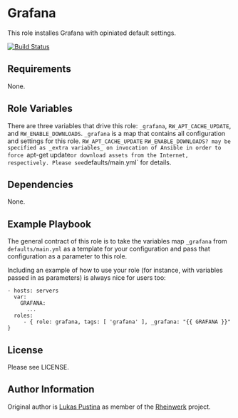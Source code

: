 Grafana
=========

This role installes Grafana with opiniated default settings.

[![Build Status](https://travis-ci.org/Rheinwerk/ansible-role-grafana.svg?branch=master)](https://travis-ci.org/Rheinwerk/ansible-role-grafana)

Requirements
------------

None.

Role Variables
--------------

There are three variables that drive this role: `_grafana`, `RW_APT_CACHE_UPDATE`, and `RW_ENABLE_DOWNLOADS`. `_grafana` is a map that contains all configuration and settings for this role. `RW_APT_CACHE_UPDATE` `RW_ENABLE_DOWNLOADS? may be specified as _extra variables_ on invocation of Ansible in order to force `apt-get update` or download assets from the Internet, respectively. Please see `defaults/main.yml` for details.

Dependencies
------------

None.

Example Playbook
----------------

The general contract of this role is to take the variables map `_grafana` from `defaults/main.yml` as a template for your configuration and pass that configuration as a parameter to this role.

Including an example of how to use your role (for instance, with variables passed in as parameters) is always nice for users too:

    - hosts: servers
      var:
        GRAFANA:
          ...
      roles:
         - { role: grafana, tags: [ 'grafana' ], _grafana: "{{ GRAFANA }}" }

License
-------

Please see LICENSE.

Author Information
------------------

Original author is [Lukas Pustina](https://github.com/lukaspustina) as member of the [Rheinwerk](https://github.com/Rheinwerk) project.

